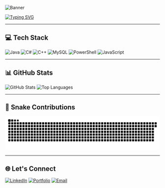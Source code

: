 <!-- Profile Banner -->
![Banner](https://your-image-link.com/purple-banner.png)

<!-- Animated Typing -->
[![Typing SVG](https://readme-typing-svg.demolab.com?font=Fira+Code&size=28&pause=1000&color=A56EFF&center=true&vCenter=true&width=700&lines=Hi!+I'm+ThabisoM7;Systems+Programmer;Security+Analyst;Passionate+about+low-level+and+secure+systems)](https://git.io/typing-svg)

---

## 💻 Tech Stack
![Java](https://img.shields.io/badge/Java-A56EFF?style=for-the-badge&logo=openjdk&logoColor=white)
![C#](https://img.shields.io/badge/C%23-8A2BE2?style=for-the-badge&logo=c-sharp&logoColor=white)
![C++](https://img.shields.io/badge/C++-6C2DC7?style=for-the-badge&logo=c%2B%2B&logoColor=white)
![MySQL](https://img.shields.io/badge/MySQL-4B0082?style=for-the-badge&logo=mysql&logoColor=white)
![PowerShell](https://img.shields.io/badge/PowerShell-9370DB?style=for-the-badge&logo=powershell&logoColor=white)
![JavaScript](https://img.shields.io/badge/JavaScript-9370DB?style=for-the-badge&logo=javascript&logoColor=white)

---

## 📊 GitHub Stats
![GitHub Stats](https://github-readme-stats.vercel.app/api?username=ThabisoM7&show_icons=true&theme=midnight-purple&count_private=true)
![Top Languages](https://github-readme-stats.vercel.app/api/top-langs/?username=ThabisoM7&layout=compact&theme=midnight-purple)

---

## 🐍 Snake Contributions
![Snake animation](https://github.com/ThabisoM7/ThabisoM7/blob/output/github-contribution-grid-snake.svg)

---

## 🌐 Let's Connect
[![LinkedIn](https://img.shields.io/badge/LinkedIn-8A2BE2?style=for-the-badge&logo=linkedin&logoColor=white)](https://linkedin.com/in/YOUR-LINK)
[![Portfolio](https://img.shields.io/badge/Portfolio-A56EFF?style=for-the-badge&logo=About.me&logoColor=white)](https://your-portfolio-link.com)
[![Email](https://img.shields.io/badge/Email-9370DB?style=for-the-badge&logo=gmail&logoColor=white)](mailto:your@email.com)
